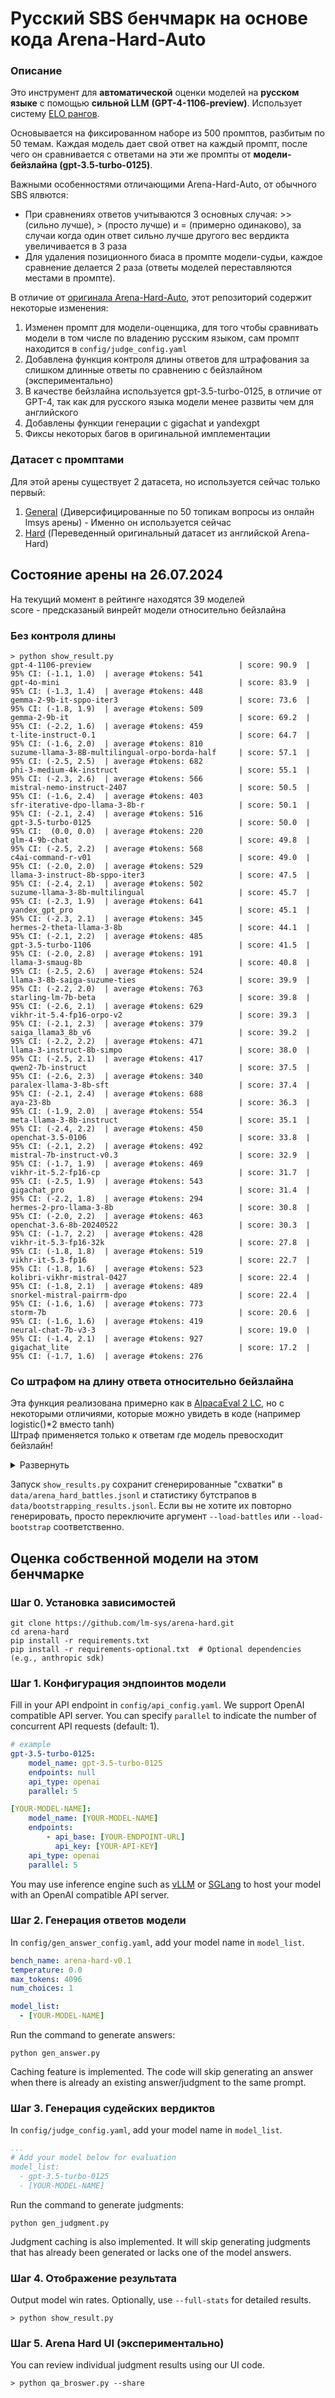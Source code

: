 # Русский SBS бенчмарк на основе кода Arena-Hard-Auto

### Описание
Это инструмент для **автоматической** оценки моделей на **русском языке** с помощью **сильной LLM** **(GPT-4-1106-preview)**. Использует систему [ELO рангов](https://ru.wikipedia.org/wiki/Рейтинг_Эло).

Основывается на фиксированном наборе из 500 промптов, разбитым по 50 темам. Каждая модель дает свой ответ на каждый промпт,
после чего он сравнивается с ответами на эти же промпты от **модели-бейзлайна (gpt-3.5-turbo-0125)**.

Важными особенностями отличающими Arena-Hard-Auto, от обычного SBS ялвются:
- При сравнениях ответов учитываются 3 основных случая: >> (сильно лучше), > (просто лучше) и = (примерно одинаково), за случаи когда один ответ сильно лучше другого вес вердикта увеличивается в 3 раза
- Для удаления позиционного биаса в промпте модели-судьи, каждое сравнение делается 2 раза (ответы моделей переставляются местами в промпте).

В отличие от [оригинала Arena-Hard-Auto](https://github.com/lm-sys/arena-hard-auto), этот репозиторий содержит некоторые изменения:
1. Изменен промпт для модели-оценщика, для того чтобы сравнивать модели в том числе по владению русским языком, сам промпт находится в `config/judge_config.yaml`
2. Добавлена функция контроля длины ответов для штрафования за слишком длинные ответы по сравнению с бейзлайном (экспериментально)
3. В качестве бейзлайна используется gpt-3.5-turbo-0125, в отличие от GPT-4, так как для русского языка модели менее развиты чем для английского
4. Добавлены функции генерации с gigachat и yandexgpt
5. Фиксы некоторых багов в оригинальной имплементации

### Датасет с промптами
Для этой арены существует 2 датасета, но используется сейчас только первый:
1. [General](https://huggingface.co/datasets/Vikhrmodels/ru-arena-general) (Диверсифицированные по 50 топикам вопросы из онлайн lmsys арены) - Именно он используется сейчас
2. [Hard](https://huggingface.co/datasets/Vikhrmodels/ru-arena-hard) (Переведенный оригинальный датасет из английской Arena-Hard)

## Состояние арены на 26.07.2024

На текущий момент в рейтинге находятся 39 моделей \
score - предсказаный винрейт модели относительно бейзлайна

### Без контроля длины
```console
> python show_result.py
gpt-4-1106-preview                                 | score: 90.9  | 95% CI: (-1.1, 1.0)  | average #tokens: 541
gpt-4o-mini                                        | score: 83.9  | 95% CI: (-1.3, 1.4)  | average #tokens: 448
gemma-2-9b-it-sppo-iter3                           | score: 73.6  | 95% CI: (-1.8, 1.9)  | average #tokens: 509
gemma-2-9b-it                                      | score: 69.2  | 95% CI: (-2.2, 1.6)  | average #tokens: 459
t-lite-instruct-0.1                                | score: 64.7  | 95% CI: (-1.6, 2.0)  | average #tokens: 810
suzume-llama-3-8B-multilingual-orpo-borda-half     | score: 57.1  | 95% CI: (-2.5, 2.5)  | average #tokens: 682
phi-3-medium-4k-instruct                           | score: 55.1  | 95% CI: (-2.3, 2.6)  | average #tokens: 566
mistral-nemo-instruct-2407                         | score: 50.5  | 95% CI: (-1.6, 2.4)  | average #tokens: 403
sfr-iterative-dpo-llama-3-8b-r                     | score: 50.1  | 95% CI: (-2.1, 2.4)  | average #tokens: 516
gpt-3.5-turbo-0125                                 | score: 50.0  | 95% CI:  (0.0, 0.0)  | average #tokens: 220
glm-4-9b-chat                                      | score: 49.8  | 95% CI: (-2.5, 2.2)  | average #tokens: 568
c4ai-command-r-v01                                 | score: 49.0  | 95% CI: (-2.0, 2.0)  | average #tokens: 529
llama-3-instruct-8b-sppo-iter3                     | score: 47.5  | 95% CI: (-2.4, 2.1)  | average #tokens: 502
suzume-llama-3-8b-multilingual                     | score: 45.7  | 95% CI: (-2.3, 1.9)  | average #tokens: 641
yandex_gpt_pro                                     | score: 45.1  | 95% CI: (-2.3, 2.1)  | average #tokens: 345
hermes-2-theta-llama-3-8b                          | score: 44.1  | 95% CI: (-2.1, 2.2)  | average #tokens: 485
gpt-3.5-turbo-1106                                 | score: 41.5  | 95% CI: (-2.0, 2.8)  | average #tokens: 191
llama-3-smaug-8b                                   | score: 40.8  | 95% CI: (-2.5, 2.6)  | average #tokens: 524
llama-3-8b-saiga-suzume-ties                       | score: 39.9  | 95% CI: (-2.2, 2.0)  | average #tokens: 763
starling-lm-7b-beta                                | score: 39.8  | 95% CI: (-2.6, 2.1)  | average #tokens: 629
vikhr-it-5.4-fp16-orpo-v2                          | score: 39.3  | 95% CI: (-2.1, 2.3)  | average #tokens: 379
saiga_llama3_8b_v6                                 | score: 39.2  | 95% CI: (-2.2, 2.2)  | average #tokens: 471
llama-3-instruct-8b-simpo                          | score: 38.0  | 95% CI: (-2.5, 2.1)  | average #tokens: 417
qwen2-7b-instruct                                  | score: 37.5  | 95% CI: (-2.6, 2.3)  | average #tokens: 340
paralex-llama-3-8b-sft                             | score: 37.4  | 95% CI: (-2.1, 2.4)  | average #tokens: 688
aya-23-8b                                          | score: 36.3  | 95% CI: (-1.9, 2.0)  | average #tokens: 554
meta-llama-3-8b-instruct                           | score: 35.1  | 95% CI: (-2.4, 2.2)  | average #tokens: 450
openchat-3.5-0106                                  | score: 33.8  | 95% CI: (-2.1, 2.2)  | average #tokens: 492
mistral-7b-instruct-v0.3                           | score: 32.9  | 95% CI: (-1.7, 1.9)  | average #tokens: 469
vikhr-it-5.2-fp16-cp                               | score: 31.7  | 95% CI: (-2.5, 1.9)  | average #tokens: 543
gigachat_pro                                       | score: 31.4  | 95% CI: (-2.2, 1.8)  | average #tokens: 294
hermes-2-pro-llama-3-8b                            | score: 30.8  | 95% CI: (-2.0, 2.2)  | average #tokens: 463
openchat-3.6-8b-20240522                           | score: 30.3  | 95% CI: (-1.7, 2.2)  | average #tokens: 428
vikhr-it-5.3-fp16-32k                              | score: 27.8  | 95% CI: (-1.8, 1.8)  | average #tokens: 519
vikhr-it-5.3-fp16                                  | score: 22.7  | 95% CI: (-1.8, 1.6)  | average #tokens: 523
kolibri-vikhr-mistral-0427                         | score: 22.4  | 95% CI: (-1.8, 2.1)  | average #tokens: 489
snorkel-mistral-pairrm-dpo                         | score: 22.4  | 95% CI: (-1.6, 1.6)  | average #tokens: 773
storm-7b                                           | score: 20.6  | 95% CI: (-1.6, 1.6)  | average #tokens: 419
neural-chat-7b-v3-3                                | score: 19.0  | 95% CI: (-1.4, 2.1)  | average #tokens: 927
gigachat_lite                                      | score: 17.2  | 95% CI: (-1.7, 1.6)  | average #tokens: 276
```

### Со штрафом на длину ответа относительно бейзлайна
Эта функция реализована примерно как в [AlpacaEval 2 LC](https://arxiv.org/abs/2404.04475), но с некоторыми отличиями, которые можно увидеть в коде (например logistic()*2 вместо tanh) \
Штраф применяется только к ответам где модель превосходит бейзлайн!

<details>
    <summary>Развернуть</summary>

    > python show_result.py --length-control
    gpt-4-1106-preview                                 | score: 81.4  | 95% CI: (-2.0, 1.9)  | average #tokens: 541
    gpt-4o-mini                                        | score: 75.4  | 95% CI: (-1.8, 1.6)  | average #tokens: 448
    gemma-2-9b-it-sppo-iter3                           | score: 56.9  | 95% CI: (-2.3, 2.7)  | average #tokens: 509
    gemma-2-9b-it                                      | score: 54.3  | 95% CI: (-2.3, 2.0)  | average #tokens: 459
    gpt-3.5-turbo-0125                                 | score: 50.0  | 95% CI:  (0.0, 0.0)  | average #tokens: 220
    phi-3-medium-4k-instruct                           | score: 45.0  | 95% CI: (-2.4, 2.7)  | average #tokens: 566
    gpt-3.5-turbo-1106                                 | score: 41.0  | 95% CI: (-2.2, 3.0)  | average #tokens: 191
    mistral-nemo-instruct-2407                         | score: 40.0  | 95% CI: (-1.8, 2.4)  | average #tokens: 403
    suzume-llama-3-8b-multilingual                     | score: 40.0  | 95% CI: (-2.0, 1.8)  | average #tokens: 641
    t-lite-instruct-0.1                                | score: 39.9  | 95% CI: (-2.2, 2.4)  | average #tokens: 810
    vikhr-it-5.4-fp16-orpo-v2                          | score: 36.8  | 95% CI: (-1.9, 2.1)  | average #tokens: 379
    glm-4-9b-chat                                      | score: 36.2  | 95% CI: (-2.1, 2.1)  | average #tokens: 568
    yandex_gpt_pro                                     | score: 35.3  | 95% CI: (-2.2, 1.8)  | average #tokens: 345
    hermes-2-theta-llama-3-8b                          | score: 34.1  | 95% CI: (-1.7, 2.6)  | average #tokens: 485
    suzume-llama-3-8B-multilingual-orpo-borda-half     | score: 33.3  | 95% CI: (-2.3, 2.5)  | average #tokens: 682
    llama-3-smaug-8b                                   | score: 32.5  | 95% CI: (-2.3, 2.2)  | average #tokens: 524
    sfr-iterative-dpo-llama-3-8b-r                     | score: 32.4  | 95% CI: (-2.1, 1.9)  | average #tokens: 516
    llama-3-8b-saiga-suzume-ties                       | score: 32.2  | 95% CI: (-1.9, 2.0)  | average #tokens: 763
    c4ai-command-r-v01                                 | score: 32.1  | 95% CI: (-1.9, 2.2)  | average #tokens: 529
    qwen2-7b-instruct                                  | score: 31.0  | 95% CI: (-2.3, 1.9)  | average #tokens: 340
    llama-3-instruct-8b-sppo-iter3                     | score: 30.7  | 95% CI: (-2.1, 2.0)  | average #tokens: 502
    saiga_llama3_8b_v6                                 | score: 30.4  | 95% CI: (-1.8, 2.1)  | average #tokens: 471
    openchat-3.5-0106                                  | score: 30.2  | 95% CI: (-1.8, 1.9)  | average #tokens: 492
    starling-lm-7b-beta                                | score: 28.4  | 95% CI: (-2.1, 1.8)  | average #tokens: 629
    paralex-llama-3-8b-sft                             | score: 27.8  | 95% CI: (-2.0, 1.9)  | average #tokens: 688
    mistral-7b-instruct-v0.3                           | score: 27.8  | 95% CI: (-1.7, 1.8)  | average #tokens: 469
    hermes-2-pro-llama-3-8b                            | score: 26.1  | 95% CI: (-1.8, 1.9)  | average #tokens: 463
    llama-3-instruct-8b-simpo                          | score: 25.2  | 95% CI: (-2.1, 1.6)  | average #tokens: 417
    gigachat_pro                                       | score: 24.7  | 95% CI: (-1.9, 1.4)  | average #tokens: 294
    openchat-3.6-8b-20240522                           | score: 24.6  | 95% CI: (-1.5, 2.0)  | average #tokens: 428
    meta-llama-3-8b-instruct                           | score: 23.8  | 95% CI: (-2.0, 1.6)  | average #tokens: 450
    aya-23-8b                                          | score: 23.6  | 95% CI: (-1.6, 1.4)  | average #tokens: 554
    vikhr-it-5.2-fp16-cp                               | score: 23.0  | 95% CI: (-1.9, 1.9)  | average #tokens: 543
    vikhr-it-5.3-fp16-32k                              | score: 21.3  | 95% CI: (-1.8, 1.6)  | average #tokens: 519
    snorkel-mistral-pairrm-dpo                         | score: 19.0  | 95% CI: (-1.5, 1.5)  | average #tokens: 773
    vikhr-it-5.3-fp16                                  | score: 18.2  | 95% CI: (-1.6, 1.4)  | average #tokens: 523
    kolibri-vikhr-mistral-0427                         | score: 17.8  | 95% CI: (-1.5, 1.8)  | average #tokens: 489
    neural-chat-7b-v3-3                                | score: 16.8  | 95% CI: (-1.3, 1.8)  | average #tokens: 927
    gigachat_lite                                      | score: 15.2  | 95% CI: (-1.6, 1.6)  | average #tokens: 276
    storm-7b                                           | score: 12.8  | 95% CI: (-1.2, 1.2)  | average #tokens: 419
</details>

Запуск `show_results.py` сохранит сгенерированные "схватки" в `data/arena_hard_battles.jsonl` и статистику бутстрапов в `data/bootstrapping_results.jsonl`. Если вы не хотите их повторно генерировать, просто переключите аргумент `--load-battles` или `--load-bootstrap` соответственно.

## Оценка собственной модели на этом бенчмарке

### Шаг 0. Установка зависимостей
```
git clone https://github.com/lm-sys/arena-hard.git
cd arena-hard
pip install -r requirements.txt
pip install -r requirements-optional.txt  # Optional dependencies (e.g., anthropic sdk)
```

### Шаг 1. Конфигурация эндпоинтов модели

Fill in your API endpoint in `config/api_config.yaml`. We support OpenAI compatible API server. You can specify `parallel` to indicate the number of concurrent API requests (default: 1).
```yaml
# example
gpt-3.5-turbo-0125:
    model_name: gpt-3.5-turbo-0125
    endpoints: null
    api_type: openai
    parallel: 5

[YOUR-MODEL-NAME]:
    model_name: [YOUR-MODEL-NAME]
    endpoints:
        - api_base: [YOUR-ENDPOINT-URL]
          api_key: [YOUR-API-KEY]
    api_type: openai
    parallel: 5
```
You may use inference engine such as [vLLM](https://docs.vllm.ai/en/latest/serving/openai_compatible_server.html) or [SGLang](https://github.com/sgl-project/sglang?tab=readme-ov-file#using-local-models) to host your model with an OpenAI compatible API server.


### Шаг 2. Генерация ответов модели

In `config/gen_answer_config.yaml`, add your model name in `model_list`.
```yaml
bench_name: arena-hard-v0.1
temperature: 0.0
max_tokens: 4096
num_choices: 1

model_list:
  - [YOUR-MODEL-NAME]
```
Run the command to generate answers:
```console
python gen_answer.py
```
Caching feature is implemented. The code will skip generating an answer when there is already an existing answer/judgment to the same prompt. 

### Шаг 3. Генерация судейских вердиктов

In `config/judge_config.yaml`, add your model name in `model_list`.
```yaml
...
# Add your model below for evaluation
model_list:
  - gpt-3.5-turbo-0125
  - [YOUR-MODEL-NAME]
```

Run the command to generate judgments:
```console
python gen_judgment.py
```
Judgment caching is also implemented. It will skip generating judgments that has already been generated or lacks one of the model answers.  

### Шаг 4. Отображение результата
Output model win rates.  Optionally, use `--full-stats` for detailed results.
```console
> python show_result.py
```
### Шаг 5. Arena Hard UI (экспериментально)
You can review individual judgment results using our UI code.
```console
> python qa_broswer.py --share
```
